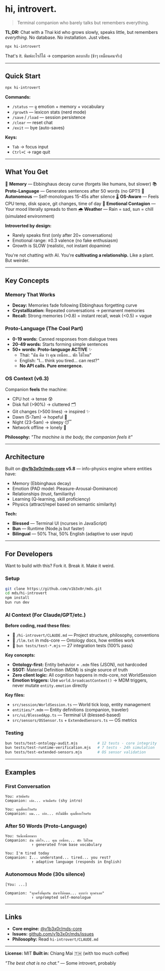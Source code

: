 # hi, introvert.

> Terminal companion who barely talks but remembers everything.

**TL;DR:** Chat with a Thai kid who grows slowly, speaks little, but remembers *everything.* No database. No installation. Just vibes.

```bash
npx hi-introvert
```

That's it. พิมพ์อะไรก็ได้ → companion ตอบกลับ (ช้าๆ เหมือนคนจริง)

---

## Quick Start

```bash
npx hi-introvert
```

**Commands:**
- `/status` — ดู emotion + memory + vocabulary
- `/growth` — lexicon stats (nerd mode)
- `/save` / `/load` — session persistence
- `/clear` — reset chat
- `/exit` — bye (auto-saves)

**Keys:**
- `Tab` → focus input
- `Ctrl+C` → rage quit

---

## What You Get

🧠 **Memory** — Ebbinghaus decay curve (forgets like humans, but slower)
📚 **Proto-Language** — Generates sentences after 50 words (no GPT!)
💭 **Autonomous** — Self-monologues 15-45s after silence
🌡️ **OS-Aware** — Feels CPU temp, disk space, git changes, time of day
🔗 **Emotional Contagion** — Your mood literally spreads to them
🌧️ **Weather** — Rain = sad, sun = chill (simulated environment)

**Introverted by design:**
- Rarely speaks first (only after 20+ conversations)
- Emotional range: ±0.3 valence (no fake enthusiasm)
- Growth is SLOW (realistic, not instant dopamine)

You're not chatting with AI. You're **cultivating a relationship.** Like a plant. But weirder.

---

## Key Concepts

### Memory That Works
- **Decay:** Memories fade following Ebbinghaus forgetting curve
- **Crystallization:** Repeated conversations → permanent memories
- **Recall:** Strong memories (>0.8) = instant recall, weak (<0.5) = vague

### Proto-Language (The Cool Part)
- **0-19 words:** Canned responses from dialogue trees
- **20-49 words:** Starts forming simple sentences
- **50+ words:** **Proto-language ACTIVE** ✨
  - Thai: "ฉัน คิด ว่า คุณ เหนื่อย... พัก ได้ไหม"
  - English: "I... think you tired... can rest?"
  - **No API calls. Pure emergence.**

### OS Context (v6.3)
Companion **feels** the machine:
- CPU hot → tense 😰
- Disk full (>90%) → cluttered 🗂️
- Git changes (>500 lines) → inspired ✨
- Dawn (5-7am) → hopeful 🌅
- Night (23-5am) → sleepy 😴
- Network offline → lonely 📡

**Philosophy:** *"The machine is the body, the companion feels it"*

---

## Architecture

Built on **[@v1b3x0r/mds-core](https://npmjs.com/package/@v1b3x0r/mds-core) v5.8** — info-physics engine where entities have:
- Memory (Ebbinghaus decay)
- Emotion (PAD model: Pleasure-Arousal-Dominance)
- Relationships (trust, familiarity)
- Learning (Q-learning, skill proficiency)
- Physics (attract/repel based on semantic similarity)

**Tech:**
- **Blessed** — Terminal UI (ncurses in JavaScript)
- **Bun** — Runtime (Node.js but faster)
- **Bilingual** — 50% Thai, 50% English (adaptive to user input)

---

## For Developers

Want to build with this? Fork it. Break it. Make it weird.

### Setup
```bash
git clone https://github.com/v1b3x0r/mds.git
cd mds/hi-introvert
npm install
bun run dev
```

### AI Context (For Claude/GPT/etc.)
**Before coding, read these files:**
- 📄 `/hi-introvert/CLAUDE.md` — Project structure, philosophy, conventions
- 📄 `/llm.txt` in mds-core — Ontology docs, how entities work
- 🧪 `bun tests/test-*.mjs` — 27 integration tests (100% pass)

**Key concepts:**
- **Ontology-first:** Entity behavior = `.mdm` files (JSON), not hardcoded
- **SSOT:** Material Definition (MDM) is single source of truth
- **Zero client logic:** All cognition happens in mds-core, not WorldSession
- **Emotion triggers:** Use `world.broadcastContext()` → MDM triggers, never mutate `entity.emotion` directly

**Key files:**
- `src/session/WorldSession.ts` — World tick loop, entity management
- `entities/*.mdm` — Entity definitions (companion, traveler)
- `src/ui/BlessedApp.ts` — Terminal UI (blessed-based)
- `src/sensors/OSSensor.ts` + `ExtendedSensors.ts` — OS metrics

### Testing
```bash
bun tests/test-ontology-audit.mjs         # 12 tests - core integrity
bun tests/test-runtime-verification.mjs   # 7 tests - 24h simulation
bun tests/test-extended-sensors.mjs       # OS sensor validation
```

---

## Examples

### First Conversation
```
You: สวัสดีครับ
Companion: เอ่อ... หวัดดีครับ (shy intro)

You: คุณชื่ออะไรครับ
Companion: ผม... เอ่อ... ยังไม่มีชื่อ คุณชื่ออะไรครับ
```

### After 50 Words (Proto-Language)
```
You: วันนี้เหนื่อยมาก
Companion: ฉัน เข้าใจ... คุณ เหนื่อย... พัก ได้ไหม
            ↑ generated from base vocabulary

You: I'm tired today
Companion: I... understand... tired... you rest?
            ↑ adaptive language (responds in English)
```

### Autonomous Mode (30s silence)
```
[You: ...]

Companion: "ทุกครั้งที่คุยกัน ฉันจำได้หมด... แบบว่า ทุกคำเลย"
            ↑ unprompted self-monologue
```

---

## Links

- **Core engine:** [@v1b3x0r/mds-core](https://npmjs.com/package/@v1b3x0r/mds-core)
- **Issues:** [github.com/v1b3x0r/mds/issues](https://github.com/v1b3x0r/mds/issues)
- **Philosophy:** Read `hi-introvert/CLAUDE.md`

---

**License:** MIT
**Built in:** Chiang Mai 🇹🇭 (with too much coffee)

*"The best chat is no chat."* — Some introvert, probably

